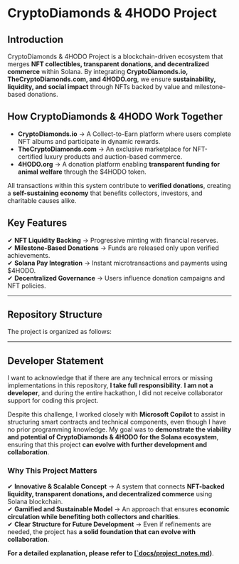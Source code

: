 # CryptoDiamonds & 4HODO Project  

## Introduction  
CryptoDiamonds & 4HODO Project is a blockchain-driven ecosystem that merges **NFT collectibles, transparent donations, and decentralized commerce** within Solana. By integrating **CryptoDiamonds.io, TheCryptoDiamonds.com, and 4HODO.org**, we ensure **sustainability, liquidity, and social impact** through NFTs backed by value and milestone-based donations.  

## How CryptoDiamonds & 4HODO Work Together  
- **CryptoDiamonds.io** → A Collect-to-Earn platform where users complete NFT albums and participate in dynamic rewards.  
- **TheCryptoDiamonds.com** → An exclusive marketplace for NFT-certified luxury products and auction-based commerce.  
- **4HODO.org** → A donation platform enabling **transparent funding for animal welfare** through the $4HODO token.  

All transactions within this system contribute to **verified donations**, creating a **self-sustaining economy** that benefits collectors, investors, and charitable causes alike.  

## Key Features  
✔ **NFT Liquidity Backing** → Progressive minting with financial reserves.  
✔ **Milestone-Based Donations** → Funds are released only upon verified achievements.  
✔ **Solana Pay Integration** → Instant microtransactions and payments using $4HODO.  
✔ **Decentralized Governance** → Users influence donation campaigns and NFT policies.  

---

## Repository Structure  
The project is organized as follows:  

---

## Developer Statement  

I want to acknowledge that if there are any technical errors or missing implementations in this repository, **I take full responsibility**. **I am not a developer**, and during the entire hackathon, I did not receive collaborator support for coding this project.  

Despite this challenge, I worked closely with **Microsoft Copilot** to assist in structuring smart contracts and technical components, even though I have no prior programming knowledge. My goal was to **demonstrate the viability and potential of CryptoDiamonds & 4HODO for the Solana ecosystem**, ensuring that this project **can evolve with further development and collaboration**.  

### Why This Project Matters  
✔ **Innovative & Scalable Concept** → A system that connects **NFT-backed liquidity, transparent donations, and decentralized commerce** using Solana blockchain.  
✔ **Gamified and Sustainable Model** → An approach that ensures **economic circulation while benefiting both collectors and charities**.  
✔ **Clear Structure for Future Development** → Even if refinements are needed, the project has **a solid foundation that can evolve with collaboration**.  

**For a detailed explanation, please refer to [[`docs/project_notes.md](https://github.com/FLOREZGIT/4HODO-cRYPTOdIAMONDS-Hackathon/edit/main/docs/docs/docs/project_notes.md))**.  

 
